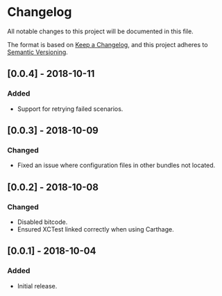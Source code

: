 # Changelog
All notable changes to this project will be documented in this file.

The format is based on [Keep a Changelog](https://keepachangelog.com/en/1.0.0/),
and this project adheres to [Semantic Versioning](https://semver.org/spec/v2.0.0.html).

## [0.0.4] - 2018-10-11
### Added
- Support for retrying failed scenarios.

## [0.0.3] - 2018-10-09
### Changed
- Fixed an issue where configuration files in other bundles not located.

## [0.0.2] - 2018-10-08
### Changed
- Disabled bitcode.
- Ensured XCTest linked correctly when using Carthage.

## [0.0.1] - 2018-10-04
### Added
- Initial release.